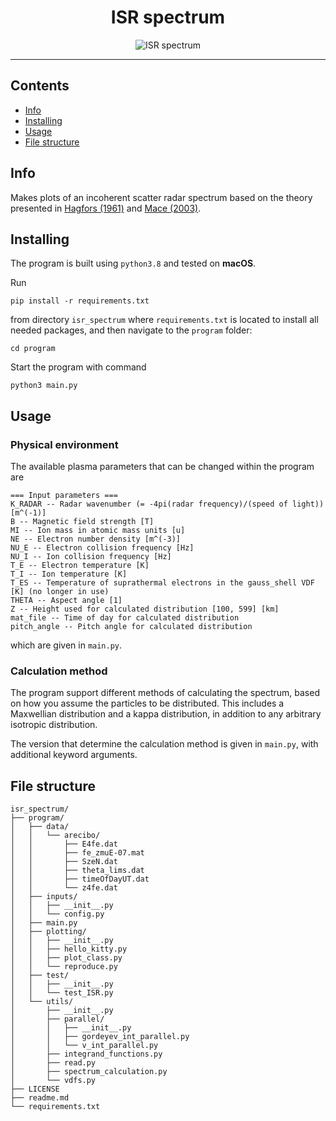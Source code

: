 <h1 align="center">ISR spectrum</h1>
<div align="center">

![ISR spectrum](https://github.com/engeir/code-for-master/workflows/ISR%20spectrum/badge.svg)

</div>

---

## Contents
- [Info](#info)
- [Installing](#installing)
- [Usage](#usage)
- [File structure](#structure)

## Info <a name = "info"></a>
Makes plots of an incoherent scatter radar spectrum based on the theory presented in [Hagfors (1961)](https://agupubs.onlinelibrary.wiley.com/doi/epdf/10.1029/JZ066i006p01699) and [Mace (2003)](https://aip.scitation.org/doi/pdf/10.1063/1.1570828).

## Installing <a name = "installing"></a>
The program is built using `python3.8` and tested on **macOS**.

Run
```
pip install -r requirements.txt
```
from directory `isr_spectrum` where `requirements.txt` is located to install all needed packages, and then navigate to the `program` folder:
```
cd program
```
Start the program with command
```
python3 main.py
```

## Usage <a name = "usage"></a>
### Physical environment
The available plasma parameters that can be changed within the program are
```
=== Input parameters ===
K_RADAR -- Radar wavenumber (= -4pi(radar frequency)/(speed of light)) [m^(-1)]
B -- Magnetic field strength [T]
MI -- Ion mass in atomic mass units [u]
NE -- Electron number density [m^(-3)]
NU_E -- Electron collision frequency [Hz]
NU_I -- Ion collision frequency [Hz]
T_E -- Electron temperature [K]
T_I -- Ion temperature [K]
T_ES -- Temperature of suprathermal electrons in the gauss_shell VDF [K] (no longer in use)
THETA -- Aspect angle [1]
Z -- Height used for calculated distribution [100, 599] [km]
mat_file -- Time of day for calculated distribution
pitch_angle -- Pitch angle for calculated distribution
```
which are given in `main.py`.

### Calculation method
The program support different methods of calculating the spectrum, based on how you assume the particles to be distributed. This includes a Maxwellian distribution and a kappa distribution, in addition to any arbitrary isotropic distribution.

The version that determine the calculation method is given in `main.py`, with additional keyword arguments.

## File structure <a name = "structure"></a>
```
isr_spectrum/
├── program/
│   ├── data/
│   │   └── arecibo/
│   │       ├── E4fe.dat
│   │       ├── fe_zmuE-07.mat
│   │       ├── SzeN.dat
│   │       ├── theta_lims.dat
│   │       ├── timeOfDayUT.dat
│   │       └── z4fe.dat
│   ├── inputs/
│   │   ├── __init__.py
│   │   └── config.py
│   ├── main.py
│   ├── plotting/
│   │   ├── __init__.py
│   │   ├── hello_kitty.py
│   │   ├── plot_class.py
│   │   └── reproduce.py
│   ├── test/
│   │   ├── __init__.py
│   │   └── test_ISR.py
│   └── utils/
│       ├── __init__.py
│       ├── parallel/
│       │   ├── __init__.py
│       │   ├── gordeyev_int_parallel.py
│       │   └── v_int_parallel.py
│       ├── integrand_functions.py
│       ├── read.py
│       ├── spectrum_calculation.py
│       └── vdfs.py
├── LICENSE
├── readme.md
└── requirements.txt
```
